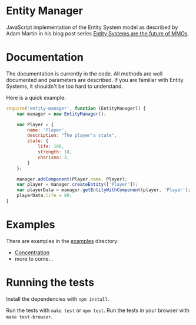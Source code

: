 # Entity Manager

JavaScript implementation of the Entity System model as described by Adam Martin
in his blog post series [Entity Systems are the future of MMOs](http://t-machine.org/index.php/2009/10/26/entity-systems-are-the-future-of-mmos-part-5/).

# Documentation

The documentation is currently in the code. All methods are well documented and parameters are described. If you are familiar with Entity Systems, it shouldn't be too hard to understand.

Here is a quick example:

```javascript
require('entity-manager', function (EntityManager)) {
    var manager = new EntityManager();

    var Player = {
        name: 'Player',
        description: "The player's state",
        state: {
            life: 100,
            strength: 18,
            charisma: 3,
        }
    };

    manager.addComponent(Player.name, Player);
    var player = manager.createEntity(['Player']);
    var playerData = manager.getEntityWithComponent(player, 'Player');
    playerData.life = 80;
}
```

# Examples

There are examples in the [examples](https://github.com/AdrianGaudebert/component-entity/tree/master/examples) directory:

* [Concentration](https://github.com/AdrianGaudebert/component-entity/tree/master/examples/concentration)
* more to come...

# Running the tests

Install the dependencies with ``npm install``.

Run the tests with ``make test`` or ``npm test``. Run the tests in your browser
with ``make test-browser``.
